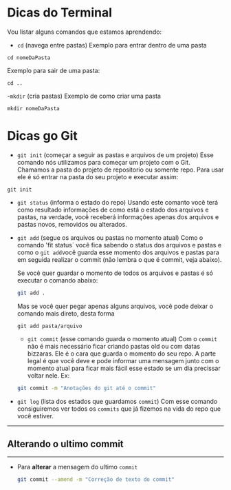 
# Dicas do Terminal

Vou listar alguns comandos que estamos aprendendo:

- `cd` (navega entre pastas)
Exemplo para entrar dentro de uma pasta
```
cd nomeDaPasta
```
Exemplo para sair de uma pasta:
```
cd ..
```

-`mkdir` (cria pastas)
Exemplo de como criar uma pasta
```
mkdir nomeDaPasta
```

# Dicas go Git

- `git init` (começar a seguir as pastas e arquivos de um projeto)
  Esse comando nós utilizamos para começar um projeto com o Git. Chamamos a pasta do projeto de repositorio ou somente repo. Para usar ele é só entrar na pasta do seu projeto e executar assim:

```
git init
```

- `git status` (informa o estado do repo)
  Usando este  comanto você terá como resultado informações de como está o estado dos arquivos e pastas, na verdade, você receberá informações apenas dos arquivos e pastas novos, removidos ou alterados. 
  
- `git add` (segue os arquivos ou pastas no momento atual)
  Como o comando 'fit status´ você fica sabendo o status dos arquivos e pastas e como o `git add`você guarda esse momento dos arquivos e pastas para em seguida realizar o commit (não lembra o que é commit, veja abaixo).

  Se você quer guardar o momento de todos os arquivos e pastas é só executar o comando abaixo:
  ```bash
  git add .
  ```
  Mas se você quer pegar apenas alguns arquivos, você pode deixar o comando mais direto, desta forma 
  ```
  git add pasta/arquivo
  ```
  - `git commit` (esse comando guarda o momento atual)
  Com o `commit` não é mais necessário ficar criando pastas old ou com datas bizzaras. Ele é o cara que guarda o momento do seu repo. A parte legal é que você deve e pode informar uma mensagem junto com o momento atual para ficar mais fácil esse estado se um dia precissar voltar nele. Ex: 

  ```bash
  git commit -m "Anotações do git até o commit"
  ```

- `git log` (lista dos estados que guardamos `commit`)
  Com esse comando consiguiremos ver todos os `commits` que já fizemos na vida do repo que você estiver.


***
## Alterando o ultimo commit
***
- Para **alterar** a mensagem do ultimo `commit`
  ```bash
  git commit --amend -m "Correção de texto do commit"
  ```


